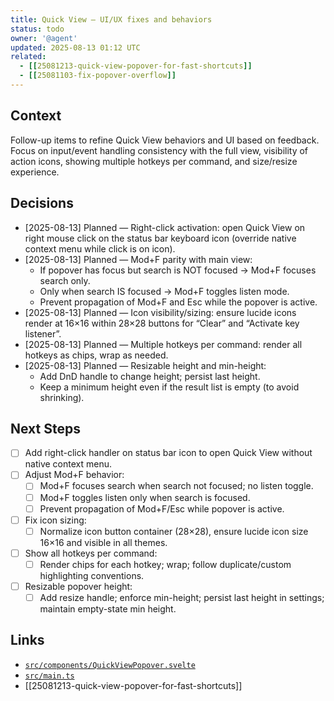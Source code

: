 ```yaml
---
title: Quick View — UI/UX fixes and behaviors
status: todo
owner: '@agent'
updated: 2025-08-13 01:12 UTC
related:
  - [[25081213-quick-view-popover-for-fast-shortcuts]]
  - [[25081103-fix-popover-overflow]]
---
```


## Context

Follow-up items to refine Quick View behaviors and UI based on feedback. Focus on input/event handling consistency with the full view, visibility of action icons, showing multiple hotkeys per command, and size/resize experience.

## Decisions

- [2025-08-13] Planned — Right-click activation: open Quick View on right mouse click on the status bar keyboard icon (override native context menu while click is on icon).
- [2025-08-13] Planned — Mod+F parity with main view:
  - If popover has focus but search is NOT focused → Mod+F focuses search only.
  - Only when search IS focused → Mod+F toggles listen mode.
  - Prevent propagation of Mod+F and Esc while the popover is active.
- [2025-08-13] Planned — Icon visibility/sizing: ensure lucide icons render at 16×16 within 28×28 buttons for “Clear” and “Activate key listener”.
- [2025-08-13] Planned — Multiple hotkeys per command: render all hotkeys as chips, wrap as needed.
- [2025-08-13] Planned — Resizable height and min-height:
  - Add DnD handle to change height; persist last height.
  - Keep a minimum height even if the result list is empty (to avoid shrinking).

## Next Steps

- [ ] Add right-click handler on status bar icon to open Quick View without native context menu.
- [ ] Adjust Mod+F behavior:
  - [ ] Mod+F focuses search when search not focused; no listen toggle.
  - [ ] Mod+F toggles listen only when search is focused.
  - [ ] Prevent propagation of Mod+F/Esc while popover is active.
- [ ] Fix icon sizing:
  - [ ] Normalize icon button container (28×28), ensure lucide icon size 16×16 and visible in all themes.
- [ ] Show all hotkeys per command:
  - [ ] Render chips for each hotkey; wrap; follow duplicate/custom highlighting conventions.
- [ ] Resizable popover height:
  - [ ] Add resize handle; enforce min-height; persist last height in settings; maintain empty-state min height.

## Links

- [`src/components/QuickViewPopover.svelte`](src/components/QuickViewPopover.svelte)
- [`src/main.ts`](src/main.ts)
- [[25081213-quick-view-popover-for-fast-shortcuts]]

